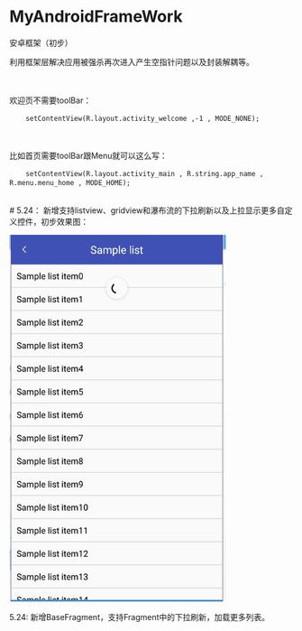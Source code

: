 # MyAndroidFrameWork
安卓框架（初步）

利用框架层解决应用被强杀再次进入产生空指针问题以及封装解耦等。

</br>
</br>
欢迎页不需要toolBar：
</br>

        setContentView(R.layout.activity_welcome ,-1 , MODE_NONE);



</br>
</br>
比如首页需要toolBar跟Menu就可以这么写：

        setContentView(R.layout.activity_main , R.string.app_name , R.menu.menu_home , MODE_HOME);
 
</br>
    # 5.24： 新增支持listview、gridview和瀑布流的下拉刷新以及上拉显示更多自定义控件，初步效果图：
</br>

![img](https://github.com/fay77/MyAndroidFrameWork/blob/master/app/src/main/res/drawable-xxhdpi/pull_to_refresh.gif)

5.24: 新增BaseFragment，支持Fragment中的下拉刷新，加载更多列表。
